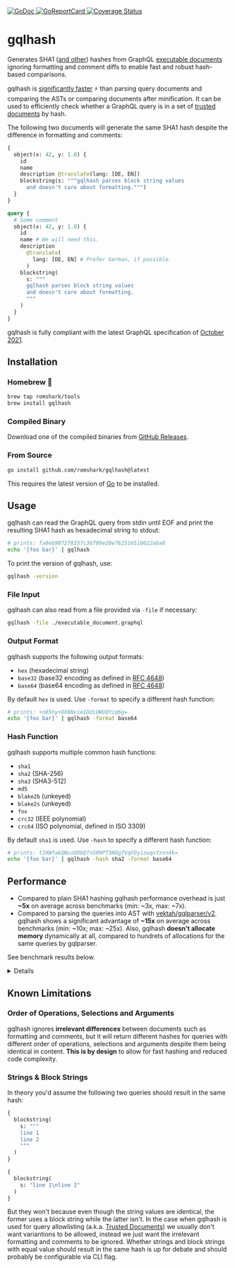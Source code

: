 <a href="https://pkg.go.dev/github.com/romshark/gqlhash">
    <img src="https://godoc.org/github.com/romshark/gqlhash?status.svg" alt="GoDoc">
</a>
<a href="https://goreportcard.com/report/github.com/romshark/gqlhash">
    <img src="https://goreportcard.com/badge/github.com/romshark/gqlhash" alt="GoReportCard">
</a>
<a href='https://coveralls.io/github/romshark/gqlhash?branch=main'>
    <img src='https://coveralls.io/repos/github/romshark/gqlhash/badge.svg?branch=main' alt='Coverage Status' />
</a>

# gqlhash

Generates SHA1 ([and other](#hash-function)) hashes from GraphQL
[executable documents](https://spec.graphql.org/October2021/#sec-Executable-Definitions)
ignoring formatting and comment diffs to enable fast and robust hash-based comparisons.

gqlhash is [significantly faster](#performance) ⚡ than parsing query documents and
comparing the ASTs or comparing documents after minification.
It can be used to efficiently check whether a GraphQL query is in a set of
[trusted documents](https://benjie.dev/graphql/trusted-documents) by hash.

The following two documents will generate the same SHA1 hash despite the
difference in formatting and comments:

```graphql
{
  object(x: 42, y: 1.0) {
    id
    name
    description @translate(lang: [DE, EN])
    blockstring(s: """gqlhash parses block string values
      and doesn't care about formatting.""")
  }
}
```

```graphql
query {
  # Some comment
  object(x: 42, y: 1.0) {
    id
    name # We will need this.
    description
      @translate(
        lang: [DE, EN] # Prefer German, if possible.
      )
    blockstring(
      s: """
      gqlhash parses block string values
      and doesn't care about formatting.
      """
    )
  }
}
```

gqlhash is fully compliant with the latest GraphQL specification of
[October 2021](https://spec.graphql.org/October2021/).

## Installation

### Homebrew 🍺

```sh
brew tap romshark/tools
brew install gqlhash
```

### Compiled Binary

Download one of the compiled binaries from
[GitHub Releases](https://github.com/romshark/gqlhash/releases).

### From Source

```sh
go install github.com/romshark/gqlhash@latest
```

This requires the latest version of [Go](https://go.dev) to be installed.

## Usage

gqlhash can read the GraphQL query from stdin until EOF and
print the resulting SHA1 hash as hexadecimal string to stdout:

```sh
# prints: fa8eb9872f835fc36f89e20e762516510622aba8
echo '{foo bar}' | gqlhash
```

To print the version of gqlhash, use:

```sh
gqlhash -version
```

### File Input

gqlhash can also read from a file provided via `-file` if necessary:

```sh
gqlhash -file ./executable_document.graphql
```

### Output Format

gqlhash supports the following output formats:

- `hex` (hexadecimal string)
- `base32` (base32 encoding as defined in
  [RFC 4648](https://datatracker.ietf.org/doc/html/rfc4648))
- `base64` (base64 encoding as defined in
  [RFC 4648](https://datatracker.ietf.org/doc/html/rfc4648))

By default `hex` is used. Use `-format` to specify a different hash function:

```sh
# prints: +o65hy+DX8NvieIOdiUWUQYiq6g=
echo '{foo bar}' | gqlhash -format base64
```

### Hash Function

gqlhash supports multiple common hash functions:

- `sha1`
- `sha2` (SHA-256)
- `sha3` (SHA3-512)
- `md5`
- `blake2b` (unkeyed)
- `blake2s` (unkeyed)
- `fnv`
- `crc32` (IEEE polynomial)
- `crc64` (ISO polynomial, defined in ISO 3309)

By default `sha1` is used. Use `-hash` to specify a different hash function:

```sh
# prints: t2XWfakQNusOObQfnS09PT3NOgfVqFOyizwqxYzxn4k=
echo '{foo bar}' | gqlhash -hash sha2 -format base64
```

## Performance

- Compared to plain SHA1 hashing gqlhash performance overhead is just **~5x**
  on average across benchmarks (min: ~3x, max: ~7x).
- Compared to parsing the queries into AST with
  [vektah/gqlparser/v2](https://github.com/vektah/gqlparser).
  gqlhash shows a significant advantage of **~15x**
  on average across benchmarks (min: ~10x; max: ~25x).
  Also, gqlhash **doesn't allocate memory** dynamically at all, compared to
  hundrets of allocations for the same queries by gqlparser.

See benchmark results below.

<details>

```
goos: darwin
goarch: arm64
pkg: github.com/romshark/gqlhash
cpu: Apple M1 Max
BenchmarkReferenceSHA1/blockstring/minified/direct-10           15573957                76.85 ns/op            0 B/op          0 allocs/op
BenchmarkReferenceSHA1/blockstring/minified/gqlhash-10           3062020               392.5 ns/op             0 B/op          0 allocs/op
BenchmarkReferenceSHA1/blockstring/minified/vektah-10             206655              5511 ns/op            7105 B/op        156 allocs/op

BenchmarkReferenceSHA1/blockstring/formatted/direct-10          15431370                77.38 ns/op            0 B/op          0 allocs/op
BenchmarkReferenceSHA1/blockstring/formatted/gqlhash-10          2743230               436.9 ns/op             0 B/op          0 allocs/op
BenchmarkReferenceSHA1/blockstring/formatted/vektah-10            202897              5613 ns/op            7153 B/op        156 allocs/op

BenchmarkReferenceSHA1/tiny/minified/direct-10                  21461752                55.36 ns/op            0 B/op          0 allocs/op
BenchmarkReferenceSHA1/tiny/minified/gqlhash-10                  7236796               164.3 ns/op             0 B/op          0 allocs/op
BenchmarkReferenceSHA1/tiny/minified/vektah-10                    279013              4060 ns/op            5601 B/op        133 allocs/op

BenchmarkReferenceSHA1/tiny/formatted/direct-10                 21669319                55.03 ns/op            0 B/op          0 allocs/op
BenchmarkReferenceSHA1/tiny/formatted/gqlhash-10                 6503784               183.8 ns/op             0 B/op          0 allocs/op
BenchmarkReferenceSHA1/tiny/formatted/vektah-10                   278722              4067 ns/op            5601 B/op        133 allocs/op

BenchmarkReferenceSHA1/medium/minified/direct-10                 9457255               128.0 ns/op             0 B/op          0 allocs/op
BenchmarkReferenceSHA1/medium/minified/gqlhash-10                1441172               830.6 ns/op             0 B/op          0 allocs/op
BenchmarkReferenceSHA1/medium/minified/vektah-10                  102486             11350 ns/op           13321 B/op        246 allocs/op

BenchmarkReferenceSHA1/medium/formatted/direct-10                5762872               207.9 ns/op             0 B/op          0 allocs/op
BenchmarkReferenceSHA1/medium/formatted/gqlhash-10               1000000              1059 ns/op               0 B/op          0 allocs/op
BenchmarkReferenceSHA1/medium/formatted/vektah-10                  94951             12437 ns/op           13937 B/op        261 allocs/op

BenchmarkReferenceSHA1/big/minified/direct-10                    1445761               828.1 ns/op             0 B/op          0 allocs/op
BenchmarkReferenceSHA1/big/minified/gqlhash-10                    253197              4678 ns/op               0 B/op          0 allocs/op
BenchmarkReferenceSHA1/big/minified/vektah-10                      22827             52391 ns/op           49096 B/op        798 allocs/op

BenchmarkReferenceSHA1/big/formatted/direct-10                    989251              1195 ns/op               0 B/op          0 allocs/op
BenchmarkReferenceSHA1/big/formatted/gqlhash-10                   210759              5661 ns/op               0 B/op          0 allocs/op
BenchmarkReferenceSHA1/big/formatted/vektah-10                     21392             55751 ns/op           50615 B/op        836 allocs/op
PASS
ok      github.com/romshark/gqlhash     34.615s
```

</details>

## Known Limitations

### Order of Operations, Selections and Arguments

gqlhash ignores **irrelevant differences** between documents such as formatting
and comments, but it will return different hashes for queries with different
order of operations, selections and arguments despite them being identical in content.
**This is by design** to allow for fast hashing and reduced code complexity.

### Strings & Block Strings

In theory you'd assume the following two queries should result in the same hash:

```graphql
{
  blockstring(
    s: """
    line 1
    line 2
    """
  )
}
```

```graphql
{
  blockstring(
    s: "line 1\nline 2"
  )
}
```

But they won't because even though the string values are identical, the former uses
a block string while the latter isn't.
In the case when gqlhash is used for query allowlisting
(a.k.a. [Trusted Documents](https://benjie.dev/graphql/trusted-documents))
we usually don't want variantions to be allowed, instead we just want the irrelevant
formatting and comments to be ignored.
Whether strings and block strings with equal value should result in the same hash
is up for debate and should probably be configurable via CLI flag.
